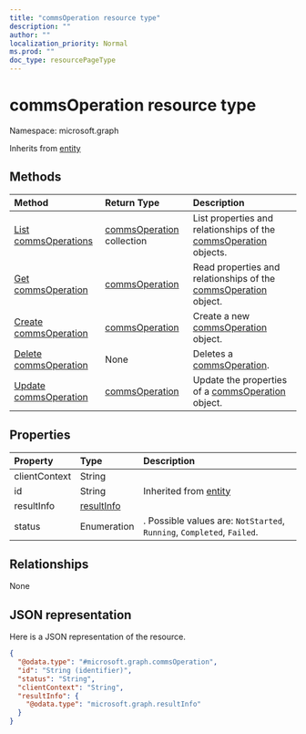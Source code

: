 ```yaml
---
title: "commsOperation resource type"
description: ""
author: ""
localization_priority: Normal
ms.prod: ""
doc_type: resourcePageType
---
```


# commsOperation resource type


Namespace: microsoft.graph




Inherits from [entity](../resources/entity.md)

## Methods
|Method|Return Type|Description|
|:---|:---|:---|
|[List commsOperations](../api/commsoperation-list.md)|[commsOperation](../resources/commsoperation.md) collection|List properties and relationships of the [commsOperation](../resources/commsoperation.md) objects.|
|[Get commsOperation](../api/commsoperation-get.md)|[commsOperation](../resources/commsoperation.md)|Read properties and relationships of the [commsOperation](../resources/commsoperation.md) object.|
|[Create commsOperation](../api/commsoperation-create.md)|[commsOperation](../resources/commsoperation.md)|Create a new [commsOperation](../resources/commsoperation.md) object.|
|[Delete commsOperation](../api/commsoperation-delete.md)|None|Deletes a [commsOperation](../resources/commsoperation.md).|
|[Update commsOperation](../api/commsoperation-update.md)|[commsOperation](../resources/commsoperation.md)|Update the properties of a [commsOperation](../resources/commsoperation.md) object.|

## Properties
|Property|Type|Description|
|:---|:---|:---|
|clientContext|String||
|id|String| Inherited from [entity](../resources/entity.md)|
|resultInfo|[resultInfo](../resources/resultinfo.md)||
|status|Enumeration|. Possible values are: `NotStarted`, `Running`, `Completed`, `Failed`.|

## Relationships
None

## JSON representation
Here is a JSON representation of the resource.
<!-- {
  "blockType": "resource",
  "keyProperty": "id",
  "@odata.type": "microsoft.graph.commsOperation",
  "baseType": "microsoft.graph.entity",
  "openType": true
}
-->
``` json
{
  "@odata.type": "#microsoft.graph.commsOperation",
  "id": "String (identifier)",
  "status": "String",
  "clientContext": "String",
  "resultInfo": {
    "@odata.type": "microsoft.graph.resultInfo"
  }
}
```

